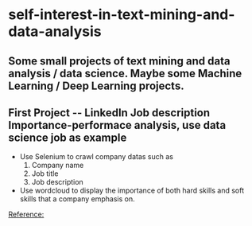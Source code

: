 # self-interest-in-text-mining-and-data-analysis
Some small projects of text mining and data analysis / data science. Maybe some Machine Learning / Deep Learning projects.
------------------------------------------------------------------------------------------------

## First Project -- LinkedIn Job description Importance-performace analysis, use data science job as example
* Use Selenium to crawl company datas such as
    1. Company name
    2. Job title
    3. Job description
* Use wordcloud to display the importance of both hard skills and soft skills that a company emphasis on.

[Reference:](https://maoviola.medium.com/a-complete-guide-to-web-scraping-linkedin-job-postings-ad290fcaa97f)